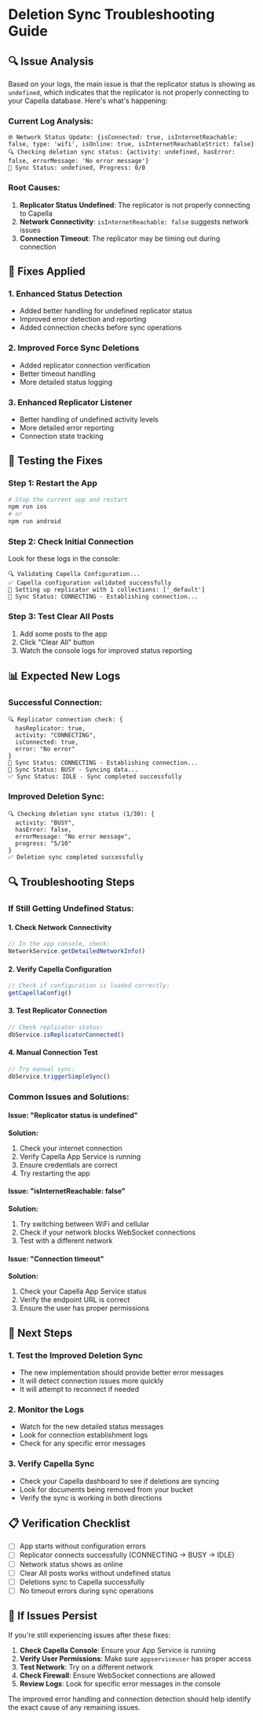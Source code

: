 # Deletion Sync Troubleshooting Guide

## 🔍 **Issue Analysis**

Based on your logs, the main issue is that the replicator status is showing as `undefined`, which indicates that the replicator is not properly connecting to your Capella database. Here's what's happening:

### **Current Log Analysis:**
```
🌐 Network Status Update: {isConnected: true, isInternetReachable: false, type: 'wifi', isOnline: true, isInternetReachableStrict: false}
🔍 Checking deletion sync status: {activity: undefined, hasError: false, errorMessage: 'No error message'}
🔄 Sync Status: undefined, Progress: 0/0
```

### **Root Causes:**
1. **Replicator Status Undefined**: The replicator is not properly connecting to Capella
2. **Network Connectivity**: `isInternetReachable: false` suggests network issues
3. **Connection Timeout**: The replicator may be timing out during connection

## 🔧 **Fixes Applied**

### **1. Enhanced Status Detection**
- Added better handling for undefined replicator status
- Improved error detection and reporting
- Added connection checks before sync operations

### **2. Improved Force Sync Deletions**
- Added replicator connection verification
- Better timeout handling
- More detailed status logging

### **3. Enhanced Replicator Listener**
- Better handling of undefined activity levels
- More detailed error reporting
- Connection state tracking

## 🚀 **Testing the Fixes**

### **Step 1: Restart the App**
```bash
# Stop the current app and restart
npm run ios
# or
npm run android
```

### **Step 2: Check Initial Connection**
Look for these logs in the console:
```
🔍 Validating Capella Configuration...
✅ Capella configuration validated successfully
🔄 Setting up replicator with 1 collections: ['_default']
🔄 Sync Status: CONNECTING - Establishing connection...
```

### **Step 3: Test Clear All Posts**
1. Add some posts to the app
2. Click "Clear All" button
3. Watch the console logs for improved status reporting

## 📊 **Expected New Logs**

### **Successful Connection:**
```
🔍 Replicator connection check: {
  hasReplicator: true,
  activity: "CONNECTING",
  isConnected: true,
  error: "No error"
}
🔄 Sync Status: CONNECTING - Establishing connection...
🔄 Sync Status: BUSY - Syncing data...
✅ Sync Status: IDLE - Sync completed successfully
```

### **Improved Deletion Sync:**
```
🔍 Checking deletion sync status (1/30): {
  activity: "BUSY",
  hasError: false,
  errorMessage: "No error message",
  progress: "5/10"
}
✅ Deletion sync completed successfully
```

## 🔍 **Troubleshooting Steps**

### **If Still Getting Undefined Status:**

#### **1. Check Network Connectivity**
```javascript
// In the app console, check:
NetworkService.getDetailedNetworkInfo()
```

#### **2. Verify Capella Configuration**
```javascript
// Check if configuration is loaded correctly:
getCapellaConfig()
```

#### **3. Test Replicator Connection**
```javascript
// Check replicator status:
dbService.isReplicatorConnected()
```

#### **4. Manual Connection Test**
```javascript
// Try manual sync:
dbService.triggerSimpleSync()
```

### **Common Issues and Solutions:**

#### **Issue: "Replicator status is undefined"**
**Solution:**
1. Check your internet connection
2. Verify Capella App Service is running
3. Ensure credentials are correct
4. Try restarting the app

#### **Issue: "isInternetReachable: false"**
**Solution:**
1. Try switching between WiFi and cellular
2. Check if your network blocks WebSocket connections
3. Test with a different network

#### **Issue: "Connection timeout"**
**Solution:**
1. Check your Capella App Service status
2. Verify the endpoint URL is correct
3. Ensure the user has proper permissions

## 🎯 **Next Steps**

### **1. Test the Improved Deletion Sync**
- The new implementation should provide better error messages
- It will detect connection issues more quickly
- It will attempt to reconnect if needed

### **2. Monitor the Logs**
- Watch for the new detailed status messages
- Look for connection establishment logs
- Check for any specific error messages

### **3. Verify Capella Sync**
- Check your Capella dashboard to see if deletions are syncing
- Look for documents being removed from your bucket
- Verify the sync is working in both directions

## 📋 **Verification Checklist**

- [ ] App starts without configuration errors
- [ ] Replicator connects successfully (CONNECTING → BUSY → IDLE)
- [ ] Network status shows as online
- [ ] Clear All posts works without undefined status
- [ ] Deletions sync to Capella successfully
- [ ] No timeout errors during sync operations

## 🔧 **If Issues Persist**

If you're still experiencing issues after these fixes:

1. **Check Capella Console**: Ensure your App Service is running
2. **Verify User Permissions**: Make sure `appserviceuser` has proper access
3. **Test Network**: Try on a different network
4. **Check Firewall**: Ensure WebSocket connections are allowed
5. **Review Logs**: Look for specific error messages in the console

The improved error handling and connection detection should help identify the exact cause of any remaining issues.